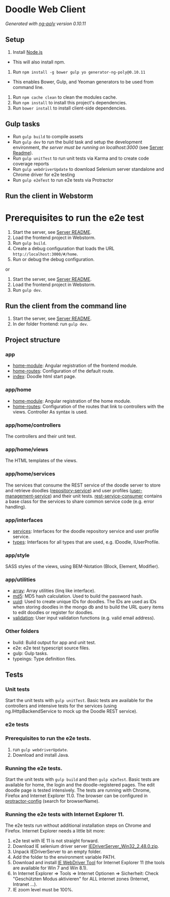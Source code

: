 # Doodle Web Client

*Generated with [ng-poly](https://github.com/dustinspecker/generator-ng-poly/tree/v0.10.11) version 0.10.11*

## Setup

1. Install [Node.js](http://nodejs.org/)
 - This will also install npm.
1. Run `npm install -g bower gulp yo generator-ng-poly@0.10.11`
 - This enables Bower, Gulp, and Yeoman generators to be used from command line.
1. Run `npm cache clean` to clean the modules cache.
1. Run `npm install` to install this project's dependencies.
1. Run `bower install` to install client-side dependencies.

## Gulp tasks

- Run `gulp build` to compile assets
- Run `gulp dev` to run the build task and setup the development environment, *the server must be running on localhost:3000* (see [Server Readme](../server/README.md)).
- Run `gulp unitTest` to run unit tests via Karma and to create code coverage reports
- Run `gulp webdriverUpdate` to download Selenium server standalone and Chrome driver for e2e testing
- Run `gulp e2eTest` to run e2e tests via Protractor
 
## Run the client in Webstorm
 
 Prerequisites to run the e2e test
 =================================

 1. Start the server, see [Server README](../server/README.md).
 1. Load the frontend project in Webstorm.
 1. Run `gulp build`.
 1. Create a debug configuration that loads the URL `http://localhost:3000/#/home`.
 1. Run or debug the debug configuration.
 
 or
 
 1. Start the server, see [Server README](../server/README.md).
 1. Load the frontend project in Webstorm.
 1. Run `gulp dev`.

## Run the client from the command line

 1. Start the server, see [Server README](../server/README.md).
 1. In der folder frontend: run `gulp dev`.
 
## Project structure

### app
- [home-module](app/app-module.ts): Angular registration of the frontend module.
- [home-routes](app/app-routes.ts): Configuration of the default route.
- [index](app/index.html): Doodle html start page.

### app/home
- [home-module](app/home/home-module.ts): Angular registration of the home module.
- [home-routes](app/home/home-routes.ts): Configuration of the routes that link to controllers with the views. Controller As syntax is  used.

### app/home/controllers
The controllers and their unit test.

### app/home/views
The HTML templates of the views.

### app/home/services
The services that consume the REST service of the doodle server to store and retrieve doodles ([repository-service](app/home/services/repository-service.ts)) and 
user profiles ([user-management-service](app/home/services/user-management-service.ts)) and their unit tests. [rest-service-consumer](app/home/services/z_rest-service-consumer.ts) contains 
a base class for the services to share common service code (e.g. error handling).

### app/interfaces
- [services](app/interfaces/services.ts): Interfaces for the doodle repository service and user profile service.
- [types](app/interfaces/services.ts): Interfaces for all types that are used, e.g. IDoodle, IUserProfile.

### app/style

SASS styles of the views, using BEM-Notation (Block, Element, Modifier).


### app/utilities
- [array](app/utilities/array.ts): Array utilities (linq like interface).
- [md5](app/utilities/md5.ts): MD5 hash calculation. Used to build the password hash.
- [uuid](app/utilities/uuid.ts): Used to create unique IDs for doodles. The IDs are used as IDs when storing doodles in the mongo db
 and to build the URL query items to edit doodles or register for doodles.
- [validation](app/utilities/validation.ts): User input validation functions (e.g. valid email address). 

### Other folders
- build: Build output for app and unit test.
- e2e: e2e test typescript source files.
- gulp: Gulp tasks.
- typeings: Type definition files.

## Tests
### Unit tests
Start the unit tests with `gulp unitTest`. Basic tests are available for the controllers and intensive tests for the services (using ng.IHttpBackendService 
to mock up the Doodle REST service).
### e2e tests
### Prerequisites to run the e2e tests. 
1. run `gulp webdriverUpdate`.
2. Download and install Java.

### Running the e2e tests.
Start the unit tests with `gulp build` and then `gulp e2eTest`. Basic tests are available for home, the login and the doodle-registered pages. The 
edit doodle page is tested intensively. The tests are running with Chrome, Firefox and Internet Explorer 11.0. The browser can be 
configured in [protractor-config](protractor.config.js) (search for browserName).

### Running the e2e tests with Internet Explorer 11.

The e2e tests run without additional installation steps on Chrome and Firefox. Internet Explorer needs a little bit more:

1. e2e test with IE 11 is not straight forward.
1. Download IE selenium driver server [IEDriverServer_Win32_2.48.0.zip](https://selenium-release.storage.googleapis.com/index.html?path=2.48/).
1. Unpack IEDriverServer to an empty folder.
1. Add the folder to the environment variable PATH.
1. Download and install [IE WebDriver Tool](http://www.microsoft.com/en-sg/download/details.aspx?id=44069&e6b34bbe-475b-1abd-2c51-b5034bcdd6d2=True&751be11f-ede8-5a0c-058c-2ee190a24fa6=True&a03ffa40-ca8b-4f73-0358-c191d75a7468=True&NavToggle=True) for Internet Explorer 11 (the tools are available for Win 7 and Win 8.1).
1. In Internet Explorer => Tools => Internet Optionen => Sicherheit: Check "Geschützten Modus aktivieren" for ALL internet zones (Internet, Intranet ...).
1. IE zoom level must be 100%.
